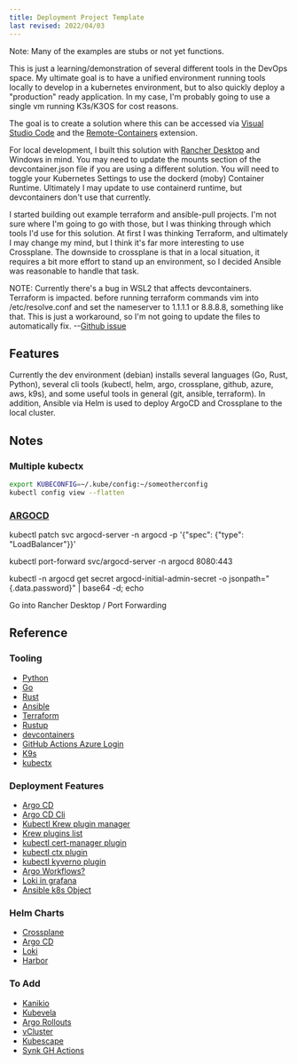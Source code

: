```yaml
---
title: Deployment Project Template
last revised: 2022/04/03
---
```


Note: Many of the examples are stubs or not yet functions.

This is just a learning/demonstration of several different tools in the DevOps space.  My ultimate goal is to have a unified environment running tools locally to develop in a kubernetes environment, but to also quickly deploy a "production" ready application.  In my case, I'm probably going to use a single vm running K3s/K3OS for cost reasons.

The goal is to create a solution where this can be accessed via [Visual Studio Code](https://code.visualstudio.com/) and the [Remote-Containers](https://marketplace.visualstudio.com/items?itemName=ms-vscode-remote.remote-containers) extension.

For local development, I built this solution with [Rancher Desktop](https://rancherdesktop.io/) and Windows in mind.  You may need to update the mounts section of the devcontainer.json file if you are using a different solution.  You will need to toggle your Kubernetes Settings to use the dockerd (moby) Container Runtime.  Ultimately I may update to use containerd runtime, but devcontainers don't use that currently.

I started building out example terraform and ansible-pull projects.  I'm not sure where I'm going to go with those, but I was thinking through which tools I'd use for this solution.  At first I was thinking Terraform, and ultimately I may change my mind, but I think it's far more interesting to use Crossplane.  The downside to crossplane is that in a local situation, it requires a bit more effort to stand up an environment, so I decided Ansible was reasonable to handle that task.

NOTE: Currently there's a bug in WSL2 that affects devcontainers.  Terraform is impacted.  before running terraform commands vim into /etc/resolve.conf and set the nameserver to 1.1.1.1 or 8.8.8.8, something like that.  This is just a workaround, so I'm not going to update the files to automatically fix. --[Github issue](https://github.com/microsoft/WSL/issues/8022)

## Features

Currently the dev environment (debian) installs several languages (Go, Rust, Python), several cli tools (kubectl, helm, argo, crossplane, github, azure, aws, k9s), and some useful tools in general (git, ansible, terraform).  In addition, Ansible via Helm is used to deploy ArgoCD and Crossplane to the local cluster.

## Notes

### Multiple kubectx

```bash
export KUBECONFIG=~/.kube/config:~/someotherconfig 
kubectl config view --flatten
```

### [ARGOCD](https://argo-cd.readthedocs.io/en/stable/getting_started/)

kubectl patch svc argocd-server -n argocd -p '{"spec": {"type": "LoadBalancer"}}'

kubectl port-forward svc/argocd-server -n argocd 8080:443

kubectl -n argocd get secret argocd-initial-admin-secret -o jsonpath="{.data.password}" | base64 -d; echo

Go into Rancher Desktop / Port Forwarding

## Reference

### Tooling

- [Python](https://www.python.org/)
- [Go](https://go.dev/)
- [Rust](https://www.rust-lang.org/)
- [Ansible](https://www.ansible.com/)
- [Terraform](https://www.terraform.io/)
- [Rustup](https://rust-lang.github.io/rustup/index.html)
- [devcontainers](https://aka.ms/devcontainer.json)
- [GitHub Actions Azure Login](https://github.com/marketplace/actions/azure-login)
- [K9s](https://k9scli.io/)
- [kubectx](https://github.com/ahmetb/kubectx)

### Deployment Features

- [Argo CD](https://argoproj.github.io/cd)
- [Argo CD Cli](https://argo-cd.readthedocs.io/en/stable/cli_installation/)
- [Kubectl Krew plugin manager](https://krew.sigs.k8s.io/docs/user-guide/quickstart/)
- [Krew plugins list](https://krew.sigs.k8s.io/plugins/)
- [kubectl cert-manager plugin](https://github.com/cert-manager/cert-manager)
- [kubectl ctx plugin](https://github.com/ahmetb/kubectx)
- [kubectl kyverno plugin](https://github.com/kyverno/kyverno)
- [Argo Workflows?](https://argoproj.github.io/argo-workflows)
- [Loki in grafana](http://docs.grafana.org/features/datasources/loki/)
- [Ansible k8s Object](https://docs.ansible.com/ansible/latest/collections/kubernetes/core/k8s_module.html#ansible-collections-kubernetes-core-k8s-module)

### Helm Charts

- [Crossplane](https://crossplane.io/docs/v1.7/reference/install.html)
- [Argo CD](https://github.com/argoproj/argo-helm/tree/master/charts/argo-cd)
- [Loki](https://grafana.com/docs/loki/latest/installation/helm/)
- [Harbor](https://goharbor.io/docs/2.4.0/install-config/harbor-ha-helm/)

### To Add

- [Kanikio](https://github.com/GoogleContainerTools/kaniko)
- [Kubevela](https://kubevela.io/)
- [Argo Rollouts](https://argoproj.github.io/argo-rollouts/)
- [vCluster](https://www.vcluster.com/docs/what-are-virtual-clusters)
- [Kubescape](https://github.com/armosec/kubescape)
- [Synk GH Actions](https://github.com/marketplace/actions/snyk)
